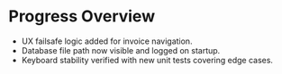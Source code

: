 # Progress Overview

- UX failsafe logic added for invoice navigation.
- Database file path now visible and logged on startup.
- Keyboard stability verified with new unit tests covering edge cases.
